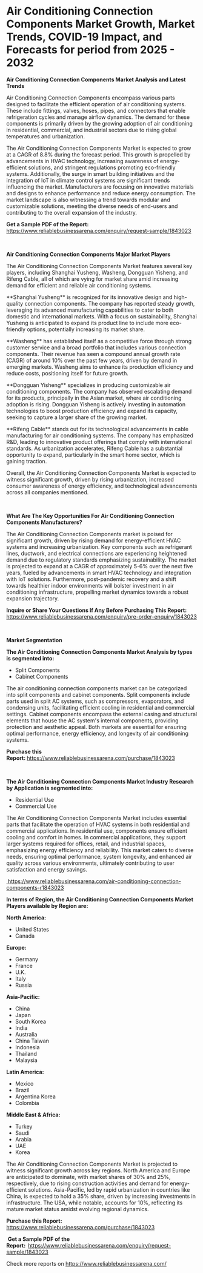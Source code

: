 <p><h1>Air Conditioning Connection Components Market Growth, Market Trends, COVID-19 Impact, and Forecasts for period from 2025 - 2032</h1></p><p><strong>Air Conditioning Connection Components Market Analysis and Latest Trends</strong></p>
<p><p>Air Conditioning Connection Components encompass various parts designed to facilitate the efficient operation of air conditioning systems. These include fittings, valves, hoses, pipes, and connectors that enable refrigeration cycles and manage airflow dynamics. The demand for these components is primarily driven by the growing adoption of air conditioning in residential, commercial, and industrial sectors due to rising global temperatures and urbanization.</p><p>The Air Conditioning Connection Components Market is expected to grow at a CAGR of 8.8% during the forecast period. This growth is propelled by advancements in HVAC technology, increasing awareness of energy-efficient solutions, and stringent regulations promoting eco-friendly systems. Additionally, the surge in smart building initiatives and the integration of IoT in climate control systems are significant trends influencing the market. Manufacturers are focusing on innovative materials and designs to enhance performance and reduce energy consumption. The market landscape is also witnessing a trend towards modular and customizable solutions, meeting the diverse needs of end-users and contributing to the overall expansion of the industry.</p></p>
<p><strong>Get a Sample PDF of the Report:&nbsp;</strong> <a href="https://www.reliablebusinessarena.com/enquiry/request-sample/1843023?utm_campaign=2177&utm_medium=2&utm_source=Github&utm_content=ia&utm_term=26032025&utm_id=air-conditioning-connection-components">https://www.reliablebusinessarena.com/enquiry/request-sample/1843023</a></p>
<p>&nbsp;</p>
<p><strong>Air Conditioning Connection Components Major Market Players</strong></p>
<p><p>The Air Conditioning Connection Components Market features several key players, including Shanghai Yusheng, Washeng, Dongguan Yisheng, and Rifeng Cable, all of which are vying for market share amid increasing demand for efficient and reliable air conditioning systems.</p><p>**Shanghai Yusheng** is recognized for its innovative design and high-quality connection components. The company has reported steady growth, leveraging its advanced manufacturing capabilities to cater to both domestic and international markets. With a focus on sustainability, Shanghai Yusheng is anticipated to expand its product line to include more eco-friendly options, potentially increasing its market share.</p><p>**Washeng** has established itself as a competitive force through strong customer service and a broad portfolio that includes various connection components. Their revenue has seen a compound annual growth rate (CAGR) of around 10% over the past few years, driven by demand in emerging markets. Washeng aims to enhance its production efficiency and reduce costs, positioning itself for future growth.</p><p>**Dongguan Yisheng** specializes in producing customizable air conditioning components. The company has observed escalating demand for its products, principally in the Asian market, where air conditioning adoption is rising. Dongguan Yisheng is actively investing in automation technologies to boost production efficiency and expand its capacity, seeking to capture a larger share of the growing market.</p><p>**Rifeng Cable** stands out for its technological advancements in cable manufacturing for air conditioning systems. The company has emphasized R&D, leading to innovative product offerings that comply with international standards. As urbanization accelerates, Rifeng Cable has a substantial opportunity to expand, particularly in the smart home sector, which is gaining traction.</p><p>Overall, the Air Conditioning Connection Components Market is expected to witness significant growth, driven by rising urbanization, increased consumer awareness of energy efficiency, and technological advancements across all companies mentioned.</p></p>
<p>&nbsp;</p>
<p><strong>What Are The Key Opportunities For Air Conditioning Connection Components Manufacturers?</strong></p>
<p><p>The Air Conditioning Connection Components market is poised for significant growth, driven by rising demand for energy-efficient HVAC systems and increasing urbanization. Key components such as refrigerant lines, ductwork, and electrical connections are experiencing heightened demand due to regulatory standards emphasizing sustainability. The market is projected to expand at a CAGR of approximately 5-6% over the next five years, fueled by advancements in smart HVAC technology and integration with IoT solutions. Furthermore, post-pandemic recovery and a shift towards healthier indoor environments will bolster investment in air conditioning infrastructure, propelling market dynamics towards a robust expansion trajectory.</p></p>
<p><strong>Inquire or Share Your Questions If Any Before Purchasing This Report:</strong> <a href="https://www.reliablebusinessarena.com/enquiry/pre-order-enquiry/1843023?utm_campaign=2177&utm_medium=2&utm_source=Github&utm_content=ia&utm_term=26032025&utm_id=air-conditioning-connection-components">https://www.reliablebusinessarena.com/enquiry/pre-order-enquiry/1843023</a></p>
<p>&nbsp;</p>
<p><strong>Market Segmentation</strong></p>
<p><strong>The Air Conditioning Connection Components Market Analysis by types is segmented into:</strong></p>
<p><ul><li>Split Components</li><li>Cabinet Components</li></ul></p>
<p><p>The air conditioning connection components market can be categorized into split components and cabinet components. Split components include parts used in split AC systems, such as compressors, evaporators, and condensing units, facilitating efficient cooling in residential and commercial settings. Cabinet components encompass the external casing and structural elements that house the AC system's internal components, providing protection and aesthetic appeal. Both markets are essential for ensuring optimal performance, energy efficiency, and longevity of air conditioning systems.</p></p>
<p><strong>Purchase this Report:&nbsp;</strong><a href="https://www.reliablebusinessarena.com/purchase/1843023?utm_campaign=2177&utm_medium=2&utm_source=Github&utm_content=ia&utm_term=26032025&utm_id=air-conditioning-connection-components">https://www.reliablebusinessarena.com/purchase/1843023</a></p>
<p>&nbsp;</p>
<p><strong>The Air Conditioning Connection Components Market Industry Research by Application is segmented into:</strong></p>
<p><ul><li>Residential Use</li><li>Commercial Use</li></ul></p>
<p><p>The Air Conditioning Connection Components Market includes essential parts that facilitate the operation of HVAC systems in both residential and commercial applications. In residential use, components ensure efficient cooling and comfort in homes. In commercial applications, they support larger systems required for offices, retail, and industrial spaces, emphasizing energy efficiency and reliability. This market caters to diverse needs, ensuring optimal performance, system longevity, and enhanced air quality across various environments, ultimately contributing to user satisfaction and energy savings.</p></p>
<p><a href="https://www.reliablebusinessarena.com/air-conditioning-connection-components-r1843023?utm_campaign=2177&utm_medium=2&utm_source=Github&utm_content=ia&utm_term=26032025&utm_id=air-conditioning-connection-components">&nbsp;https://www.reliablebusinessarena.com/air-conditioning-connection-components-r1843023</a></p>
<p><strong>In terms of Region, the Air Conditioning Connection Components Market Players available by Region are:</strong></p>
<p>
    <p> <strong> North America: </strong>
        <ul>
            <li>United States</li>
            <li>Canada</li>
        </ul>
        </p> 
    <p> <strong> Europe: </strong>
        <ul>
            <li>Germany</li>
            <li>France</li>
            <li>U.K.</li>
            <li>Italy</li>
            <li>Russia</li>
        </ul>
        </p> 
    <p> <strong> Asia-Pacific: </strong>
        <ul>
            <li>China</li>
            <li>Japan</li>
            <li>South Korea</li>
            <li>India</li>
            <li>Australia</li>
            <li>China Taiwan</li>
            <li>Indonesia</li>
            <li>Thailand</li>
            <li>Malaysia</li>
        </ul>
        </p> 
    <p> <strong> Latin America: </strong>
        <ul>
            <li>Mexico</li>
            <li>Brazil</li>
            <li>Argentina Korea</li>
            <li>Colombia</li>
        </ul>
        </p> 
    <p> <strong> Middle East & Africa: </strong>
        <ul>
            <li>Turkey</li>
            <li>Saudi</li>
            <li>Arabia</li>
            <li>UAE</li>
            <li>Korea</li>
        </ul>
    </p>
    </p>
<p><p>The Air Conditioning Connection Components Market is projected to witness significant growth across key regions. North America and Europe are anticipated to dominate, with market shares of 30% and 25%, respectively, due to rising construction activities and demand for energy-efficient solutions. Asia-Pacific, led by rapid urbanization in countries like China, is expected to hold a 35% share, driven by increasing investments in infrastructure. The USA, while notable, accounts for 10%, reflecting its mature market status amidst evolving regional dynamics.</p></p>
<p><strong>Purchase this Report: </strong><a href="https://www.reliablebusinessarena.com/purchase/1843023?utm_campaign=2177&utm_medium=2&utm_source=Github&utm_content=ia&utm_term=26032025&utm_id=air-conditioning-connection-components">https://www.reliablebusinessarena.com/purchase/1843023</a></p>
<p>&nbsp;<strong>Get a Sample PDF of the Report:&nbsp;&nbsp;</strong><a href="https://www.reliablebusinessarena.com/enquiry/request-sample/1843023?utm_campaign=2177&utm_medium=2&utm_source=Github&utm_content=ia&utm_term=26032025&utm_id=air-conditioning-connection-components">https://www.reliablebusinessarena.com/enquiry/request-sample/1843023</a></p>
<p><strong></strong></p>
<p>Check more reports on <a href="https://www.reliablebusinessarena.com/?utm_campaign=2177&utm_medium=2&utm_source=Github&utm_content=ia&utm_term=26032025&utm_id=air-conditioning-connection-components">https://www.reliablebusinessarena.com/</a></p>